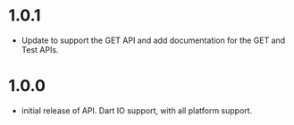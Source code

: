 1.0.1
=====
* Update to support the GET API and add documentation for the GET and Test APIs.
 
1.0.0
=====
* initial release of API. Dart IO support, with all platform support.
